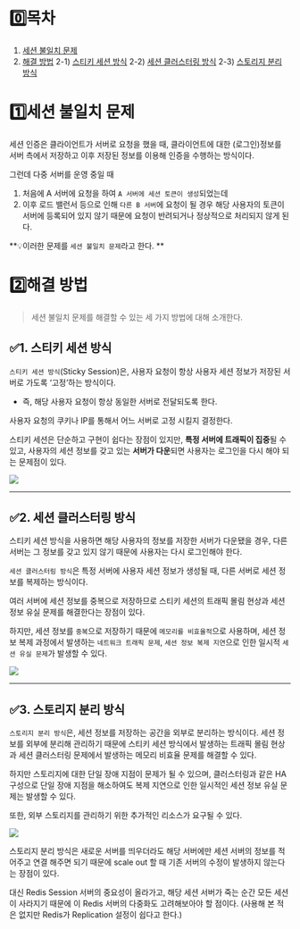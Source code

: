 # 0️⃣목차
> 
1. [세션 불일치 문제](#1)
2. [해결 방법](#2)
	2-1) [스티키 세션 방식](#3)
    2-2) [세션 클러스터링 방식](#4)
    2-3) [스토리지 분리 방식](#5)



# <div id=1>1️⃣세션 불일치 문제</div>
세션 인증은 클라이언트가 서버로 요청을 했을 때,
클라이언트에 대한 (로그인)정보를 서버 측에서 저장하고 이후 저장된 정보를 이용해 인증을 수행하는 방식이다.

그런데 다중 서버를 운영 중일 때
1. 처음에 A 서버에 요청을 하여 `A 서버에 세션 토큰이 생성`되었는데
2. 이후 로드 밸런서 등으로 인해 `다른 B 서버`에 요청이 될 경우 해당 사용자의 토큰이 서버에 등록되어 있지 않기 때문에 요청이 반려되거나 정상적으로 처리되지 않게 된다.

**💡이러한 문제를 `세션 불일치 문제`라고 한다.
**
# <div id=2>2️⃣해결 방법</div>
> 세션 불일치 문제를 해결할 수 있는 세 가지 방법에 대해 소개한다.

## <div id=3> ✅1. 스티키 세션 방식</div>

`스티키 세션 방식`(Sticky Session)은, 사용자 요청이 항상 사용자 세션 정보가 저장된 서버로 가도록 ‘고정’하는 방식이다.
- 즉, 해당 사용자 요청이 항상 동일한 서버로 전달되도록 한다.

사용자 요청의 쿠키나 IP를 통해서 어느 서버로 고정 시킬지 결정한다.

스티키 세션은 단순하고 구현이 쉽다는 장점이 있지만, **특정 서버에 트래픽이 집중**될 수 있고, 사용자의 세션 정보를 갖고 있는 **서버가 다운**되면 사용자는 로그인을 다시 해야 되는 문제점이 있다.

![](https://velog.velcdn.com/images/alstjr971/post/ca4b5f26-adac-4926-a309-625a574d753d/image.png)


---

## <div id=4> ✅2. 세션 클러스터링 방식</div>
스티키 세션 방식을 사용하면 해당 사용자의 정보를 저장한 서버가 다운됐을 경우, 다른 서버는 그 정보를 갖고 있지 않기 때문에 사용자는 다시 로그인해야 한다.

`세션 클러스터링 방식`은 특정 서버에 사용자 세션 정보가 생성될 때, 다른 서버로 세션 정보를 복제하는 방식이다.

여러 서버에 세션 정보를 중복으로 저장하므로 스티키 세션의 트래픽 몰림 현상과 세션 정보 유실 문제를 해결한다는 장점이 있다.

하지만, 세션 정보를 `중복`으로 저장하기 때문에 `메모리를 비효율적`으로 사용하며, 세션 정보 복제 과정에서 발생하는 `네트워크 트래픽 문제`, `세션 정보 복제 지연`으로 인한 일시적 `세션 유실 문제`가 발생할 수 있다.

![](https://velog.velcdn.com/images/alstjr971/post/d179cd91-f26d-413a-86b0-75bfa9d5cdce/image.png)

---

## <div id=5> ✅3. 스토리지 분리 방식</div>

`스토리지 분리 방식`은, 세션 정보를 저장하는 공간을 외부로 분리하는 방식이다.
세션 정보를 외부에 분리해 관리하기 때문에 스티키 세션 방식에서 발생하는 트래픽 몰림 현상과 세션 클러스터링 문제에서 발생하는 메모리 비효율 문제를 해결할 수 있다.

하지만 스토리지에 대한 단일 장애 지점이 문제가 될 수 있으며, 클러스터링과 같은 HA 구성으로 단일 장애 지점을 해소하여도 복제 지연으로 인한 일시적인 세션 정보 유실 문제는 발생할 수 있다.

또한, 외부 스토리지를 관리하기 위한 추가적인 리소스가 요구될 수 있다.

![](https://velog.velcdn.com/images/alstjr971/post/db17242b-7ba0-4937-8cbb-f3577c4d0c5a/image.png)

스토리지 분리 방식은 새로운 서버를 띄우더라도 해당 서버에만 세션 서버의 정보를 적어주고 연결 해주면 되기 때문에 scale out 할 때 기존 서버의 수정이 발생하지 않는다는 장점이 있다.

대신 Redis Session 서버의 중요성이 올라가고, 해당 세션 서버가 죽는 순간 모든 세션이 사라지기 때문에 이 Redis 서버의 다중화도 고려해보아야 할 점이다. (사용해 본 적은 없지만 Redis가 Replication 설정이 쉽다고 한다.)
